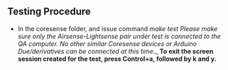 ## Testing Procedure
*  In the coresense folder, and issue command *make test*
_Please make sure only the Airsense-Lightsense pair under test is connected to the QA computer. No other similar Coresense devices or Arduino Due/derivatives can be connected at this time.__
__To exit the screen session created for the test, press Control+a, followed by k and y.__
